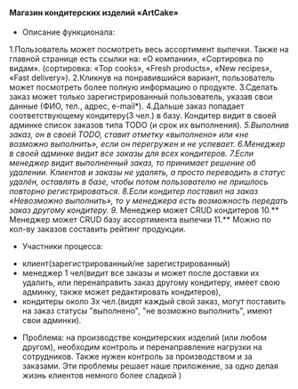 #### Магазин кондитерских изделий «ArtCake»


* Описание функционала:

1.Пользователь может посмотреть весь ассортимент выпечки. Также на главной странице есть ссылки на: «О компании», «Сортировка по видам».
(сортировка: «Top cooks», «Fresh products», «New recipes», «Fast delivery»).
2.Кликнув на понравившийся вариант, пользователь может посмотреть более полную информацию о продукте.
3.Сделать заказ может только зарегистрированный пользователь, указав свои данные (ФИО, тел., адрес, e-mail*).
4.Дальше заказ попадает соответствующему кондитеру(3 чел.) в базу. Кондитер видит в своей админке список заказов типа TODO (и срок их выполнения)*.
5.Выполнив заказ, он в своей TODO, ставит отметку «выполнено» или «не возможно выполнить», если он перегружен и не успевает.
6.Менеджер в своей админке видит все заказы для всех кондитеров.
7.Если менеджер видит выполненный заказ, то принимает решение об удалении. Клиентов и заказы не удалять, а просто переводить в статус удалён, оставлять в базе, чтобы потом пользователю не пришлось повторно регистрироваться.
8.Если кондитер поставил на заказ «Невозможно выполнить», то у менеджера есть возможность передать заказ другому кондитеру.
9.* Менеджер может CRUD кондитеров
10.** Менеджер может CRUD базу ассортимента выпечки
11.** Можно по кол-ву заказов составить рейтинг продукции.


* Участники процесса:
- клиент(зарегистрированный/не зарегистрированный)
- менеджер 1 чел(видит все заказы и может после доставки их удалить, или перенаправить заказ другому кондитеру, имеет свою админку, также может редактировать кондитеров),
- кондитеры около 3х чел.(видят каждый свой заказ, могут поставить на заказ статусы "выполнено", "не возможно выполнить", имеют свои админки).


* Проблема:
на производстве кондитерских изделий (или любом другом), необходим контроль и перенаправление нагрузки на сотрудников. Также нужен контроль за производством и за заказами.
Эти проблемы решает наше приложение, за одно делая жизнь клиентов немного более сладкой )